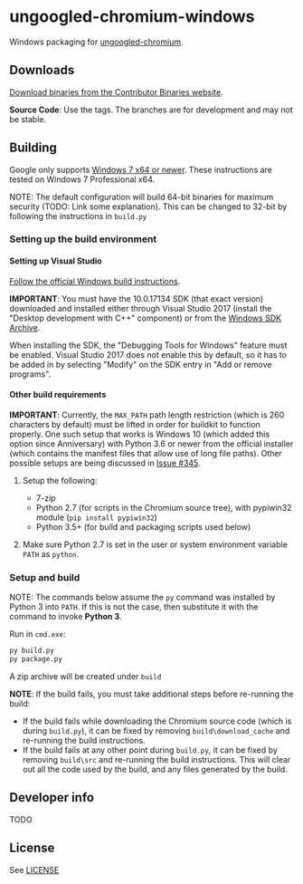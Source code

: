 # ungoogled-chromium-windows

Windows packaging for [ungoogled-chromium](//github.com/Eloston/ungoogled-chromium).

## Downloads

[Download binaries from the Contributor Binaries website](//ungoogled-software.github.io/ungoogled-chromium-binaries/).

**Source Code**: Use the tags. The branches are for development and may not be stable.

## Building

Google only supports [Windows 7 x64 or newer](https://chromium.googlesource.com/chromium/src/+/72.0.3626.122/docs/windows_build_instructions.md#system-requirements). These instructions are tested on Windows 7 Professional x64.

NOTE: The default configuration will build 64-bit binaries for maximum security (TODO: Link some explanation). This can be changed to 32-bit by following the instructions in `build.py`

### Setting up the build environment

#### Setting up Visual Studio

[Follow the official Windows build instructions](https://chromium.googlesource.com/chromium/src/+/72.0.3626.122/docs/windows_build_instructions.md#visual-studio).

**IMPORTANT**: You must have the 10.0.17134 SDK (that exact version) downloaded and installed either through Visual Studio 2017 (install the "Desktop development with C++" component) or from the [Windows SDK Archive](https://developer.microsoft.com/en-us/windows/downloads/sdk-archive).

When installing the SDK, the "Debugging Tools for Windows" feature must be enabled. Visual Studio 2017 does not enable this by default, so it has to be added in by selecting "Modify" on the SDK entry in "Add or remove programs".

#### Other build requirements

**IMPORTANT**: Currently, the `MAX_PATH` path length restriction (which is 260 characters by default) must be lifted in order for buildkit to function properly. One such setup that works is Windows 10 (which added this option since Anniversary) with Python 3.6 or newer from the official installer (which contains the manifest files that allow use of long file paths). Other possible setups are being discussed in [Issue #345](https://github.com/Eloston/ungoogled-chromium/issues/345).

1. Setup the following:

    * 7-zip
    * Python 2.7 (for scripts in the Chromium source tree), with pypiwin32 module (`pip install pypiwin32`)
    * Python 3.5+ (for build and packaging scripts used below)

2. Make sure Python 2.7 is set in the user or system environment variable `PATH` as `python`.

### Setup and build

NOTE: The commands below assume the `py` command was installed by Python 3 into `PATH`. If this is not the case, then substitute it with the command to invoke **Python 3**.

Run in `cmd.exe`:

```cmd
py build.py
py package.py
```

A zip archive will be created under `build`

**NOTE**: If the build fails, you must take additional steps before re-running the build:

* If the build fails while downloading the Chromium source code (which is during `build.py`), it can be fixed by removing `build\download_cache` and re-running the build instructions.
* If the build fails at any other point during `build.py`, it can be fixed by removing `build\src` and re-running the build instructions. This will clear out all the code used by the build, and any files generated by the build.

## Developer info

TODO

## License

See [LICENSE](LICENSE)
